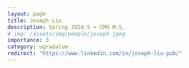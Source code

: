 ```yaml
---
layout: page
title: Joseph Liu
description: Spring 2024-5 ➡️ CMU M.S.
# img: /assets/img/people/joseph.jpeg
importance: 3
category: ugradalum
redirect: "https://www.linkedin.com/in/joseph-liu-pub/"
---
```

